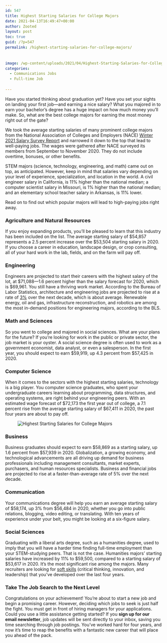```yaml
---
id: 547
title: Highest Starting Salaries for College Majors
date: 2021-04-13T16:49:47+00:00
author: Zooted
layout: post
toc: true
guid: /?p=547
permalink: /highest-starting-salaries-for-college-majors/


image: /wp-content/uploads/2021/04/Highest-Starting-Salaries-for-College-Majors.jpg
categories:
  - Communications Jobs
  - Full-time Job
 
---
```

Have you started thinking about graduation yet? Have you set your sights on landing your first job—and earning a nice salary? What you majored in to earn your bachelor&#8217;s degree has a huge impact on how much money you&#8217;ll make. So, what are the best college majors for earning the most money right out of the gate?

We took the average starting salaries of many prominent college majors from the National Association of Colleges and Employers (NACE) [Winter 2021 Salary Survey Report](https://www.naceweb.org/job-market/compensation/starting-salary-projections-positive-for-the-class-of-2021/) and narrowed it down to the top that lead to well-paying jobs. The wages were gathered after NACE surveyed its members from September to November 2020. They do not include overtime, bonuses, or other benefits.

STEM majors (science, technology, engineering, and math) came out on top, as anticipated. However, keep in mind that salaries vary depending on your level of experience, specialization, and location in the world. A civil engineer salary in California, is 11% higher than the national median; a computer scientist salary in Missouri, is 1% higher than the national median; and an elementary school teacher salary in Arkansas, is 11% lower.

Read on to find out which popular majors will lead to high-paying jobs right away.

### **Agriculture and Natural Resources**

If you enjoy expanding products, you&#8217;ll be pleased to learn that this industry has been included on the list. The average starting salary of $54,857 represents a 2.5 percent increase over the $53,504 starting salary in 2020. If you choose a career in education, landscape design, or crop consulting, all of your hard work in the lab, fields, and on the farm will pay off.

 

### **Engineering**

Engineers are projected to start their careers with the highest salary of the lot, at $71,088—1.6 percent higher than the salary forecast for 2020, which is $69,961. You still have a thriving work market. According to the Bureau of Labor Statistics, architecture and engineering jobs are projected to rise at a rate of [3%](https://www.bls.gov/ooh/architecture-and-engineering/home.htm) over the next decade, which is about average. Renewable energy, oil and gas, infrastructure reconstruction, and robotics are among the most in-demand positions for engineering majors, according to the BLS.

 

### **Math and Sciences**

So you went to college and majored in social sciences. What are your plans for the future? If you&#8217;re looking for work in the public or private sector, the job market is your oyster. A social science degree is often used to work as a government economist, data analyst, or even a salesperson. In the first year, you should expect to earn $59,919, up 4.3 percent from $57,425 in 2020.

 
### **Computer Science**

When it comes to the sectors with the highest starting salaries, technology is a big player. You computer science graduates, who spent your undergraduate careers learning about programming, data structures, and operating systems, are right behind your engineering peers. With an estimated wage forecast of $72,173 the first year out of college, a 7.1 percent rise from the average starting salary of $67,411 in 2020, the past four years are about to pay off.


<figure class="wp-block-image size-large">

<img loading="lazy" width="640" height="288" src="/wp-content/uploads/2021/04/Business-Major.png" alt="Highest Starting Salaries for College Majors" class="wp-image-548" srcset="/wp-content/uploads/2021/04/Business-Major.png 640w, /wp-content/uploads/2021/04/Business-Major-300x135.png 300w" sizes="(max-width: 640px) 100vw, 640px" /> </figure> 

### **Business**

Business graduates should expect to earn $58,869 as a starting salary, up 1.6 percent from $57,939 in 2020. Globalization, a growing economy, and technological advancements are all driving up demand for business professionals including management consultants, market experts, purchasers, and human resources specialists. Business and financial jobs are projected to rise at a faster-than-average rate of 5% over the next decade.



### **Communication**

Your communications degree will help you earn an average starting salary of $58,174, up 3% from $56,484 in 2020, whether you go into public relations, blogging, video editing, or translating. With ten years of experience under your belt, you might be looking at a six-figure salary.



### **Social Sciences**

Graduating with a liberal arts degree, such as a humanities degree, used to imply that you will have a harder time finding full-time employment than your STEM-studying peers. That is not the case. Humanities majors&#8217; starting salaries have increased by 11% to $59,500, compared to a starting salary of $53,617 in 2020. It&#8217;s the most significant rise among the majors. Many recruiters are looking for [soft skills](/tips-on-how-to-improve-your-soft-skills-at-work/) (critical thinking, innovation, and leadership) that you&#8217;ve developed over the last four years.



### **Take The Job Search to the Next Level**

Congratulations on your achievement! You&#8217;re about to start a new job and begin a promising career. However, deciding which jobs to seek is just half the fight. You must get in front of hiring managers for your applications. Could you use a little assistance getting started? If you **sign up for our email newsletter**, job updates will be sent directly to your inbox, saving you time searching through job postings. You&#8217;ve worked hard for four years, and now it&#8217;s time to reap the benefits with a fantastic new career that will place you ahead of the pack.
